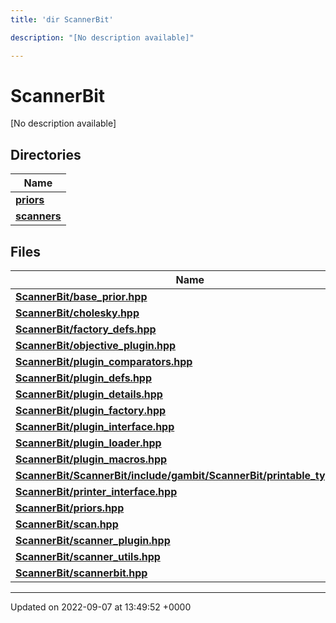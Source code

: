 ```yaml
---
title: 'dir ScannerBit'

description: "[No description available]"

---
```


# ScannerBit



[No description available]

## Directories

| Name           |
| -------------- |
| **[priors](/documentation/code/files/dir_fcd5a9dbbf1819829d7ec1014844ab30/#dir-priors)**  |
| **[scanners](/documentation/code/files/dir_d8899288cb095d9f40a7187612d7e0b7/#dir-scanners)**  |

## Files

| Name           |
| -------------- |
| **[ScannerBit/base_prior.hpp](/documentation/code/files/base__prior_8hpp/#file-base-priorhpp)**  |
| **[ScannerBit/cholesky.hpp](/documentation/code/files/cholesky_8hpp/#file-choleskyhpp)**  |
| **[ScannerBit/factory_defs.hpp](/documentation/code/files/factory__defs_8hpp/#file-factory-defshpp)**  |
| **[ScannerBit/objective_plugin.hpp](/documentation/code/files/objective__plugin_8hpp/#file-objective-pluginhpp)**  |
| **[ScannerBit/plugin_comparators.hpp](/documentation/code/files/plugin__comparators_8hpp/#file-plugin-comparatorshpp)**  |
| **[ScannerBit/plugin_defs.hpp](/documentation/code/files/plugin__defs_8hpp/#file-plugin-defshpp)**  |
| **[ScannerBit/plugin_details.hpp](/documentation/code/files/plugin__details_8hpp/#file-plugin-detailshpp)**  |
| **[ScannerBit/plugin_factory.hpp](/documentation/code/files/plugin__factory_8hpp/#file-plugin-factoryhpp)**  |
| **[ScannerBit/plugin_interface.hpp](/documentation/code/files/plugin__interface_8hpp/#file-plugin-interfacehpp)**  |
| **[ScannerBit/plugin_loader.hpp](/documentation/code/files/plugin__loader_8hpp/#file-plugin-loaderhpp)**  |
| **[ScannerBit/plugin_macros.hpp](/documentation/code/files/plugin__macros_8hpp/#file-plugin-macroshpp)**  |
| **[ScannerBit/ScannerBit/include/gambit/ScannerBit/printable_types.hpp](/documentation/code/files/scannerbit_2include_2gambit_2scannerbit_2printable__types_8hpp/#file-scannerbitincludegambitscannerbitprintable-typeshpp)**  |
| **[ScannerBit/printer_interface.hpp](/documentation/code/files/printer__interface_8hpp/#file-printer-interfacehpp)**  |
| **[ScannerBit/priors.hpp](/documentation/code/files/priors_8hpp/#file-priorshpp)**  |
| **[ScannerBit/scan.hpp](/documentation/code/files/scan_8hpp/#file-scanhpp)**  |
| **[ScannerBit/scanner_plugin.hpp](/documentation/code/files/scanner__plugin_8hpp/#file-scanner-pluginhpp)**  |
| **[ScannerBit/scanner_utils.hpp](/documentation/code/files/scanner__utils_8hpp/#file-scanner-utilshpp)**  |
| **[ScannerBit/scannerbit.hpp](/documentation/code/files/scannerbit_8hpp/#file-scannerbithpp)**  |






-------------------------------

Updated on 2022-09-07 at 13:49:52 +0000

